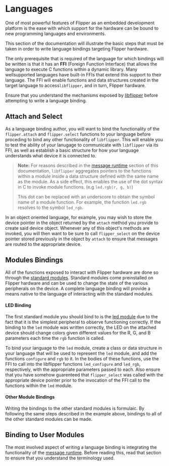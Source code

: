 Languages
===

One of most powerful features of Flipper as an embedded development platform is the ease with which support for the hardware can be bound to new programming languages and environments.

This section of the documentation will illustrate the basic steps that must be taken in order to write language bindings targeting Flipper hardware.

The only prerequisite that is required of the language for which bindings will be written is that it has an **FFI** (Foreign Function Interface) that allows the language to execute C functions within a dynamic library. Many wellsupported languages have built-in FFIs that extend this support to their language. The FFI will enable functions and data structures created in the target language to access`libflipper`, and in turn, Flipper hardware.

Ensure that you understand the mechanisms exposed by [libflipper](./libflipper.html) before attempting to write a language binding.

## Attach and Select

As a language binding author, you will want to bind the functionality of the `flipper.attach` and `flipper.select` functions to your language  before proceding to bind any other functionality of `libflipper`. This will enable you to test the ability of your lanugage to communicate with `libflipper` via its FFI, as well as establish a basic structure for how your language understands what device it is connected to.

> **Note:** For reasons described in the [message runtime](./fmr.html) section of this documentation, `libflipper` aggregates pointers to the functions within a module inside a data structure defined with the same name as the module. As a side effect, this enables the use of the dot syntax in C to invoke module functions. (e.g `led.rgb(r, g, b)`)
>
> This dot can be replaced with an underscore to obtain the symbol name of a module function. For example, the function `led.rgb` resolves to the symbol `led_rgb`.

In an object oriented language, for example, you may wish to store the device pointer in the object returned by the `attach` method you provide to create said device object. Whenever any of this object's methods are invoked, you will then want to be sure to call `flipper_select` on the device pointer stored previously in the object by `attach` to ensure that messages are routed to the appropriate device.

## Modules Bindings

All of the functions exposed to interact with Flipper hardware are done so through the [standard modules](./modules.html). Standard modules come preinstalled on Flipper hardware and can be used to change the state of the various peripherals on the device. A complete language binding will provide a means native to the language of interacting with the standard modules.

#### LED Binding

The first standard module you should bind to is the [led module](./modules-led.html) due to the fact that it is the simplest peripheral to observe functioning correctly. If the binding to the `led` module was written correctly, the LED on the attached device should change colors given different values for the R, G, and B parameters each time the `rgb` function is called.

To bind your language to the `led` module, create a class or data structure in your language that will be used to represent the `led` module, and add the functions `configure` and `rgb` to it. In the bodies of these functions, use the FFI to call into the libflipper functions `led_configure` and `led_rgb`, respectively, with the appropriate parameters passed to each. Also ensure that you have somehow guarenteed that `flipper_select` was called with the appropriate device pointer prior to the invocation of the FFI call to the functions within the `led` module.

#### Other Module Bindings

Writing the bindings to the other standard modules is formulaic. By following the same steps described in the example above, bindings to all of the other standard modules can be made.

## Binding to User Modules

The most involved aspect of writing a language binding is integrating the functionality of the [message runtime](./fmr.html). Before reading this, read that section to ensure that you understand the terminology used.
